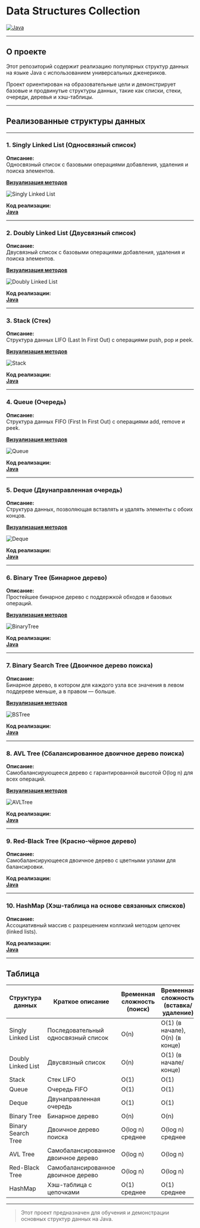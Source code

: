 # Data Structures Collection
[![Java](https://img.shields.io/badge/language-Java-red)](https://www.oracle.com/java/)

---

## О проекте

Этот репозиторий содержит реализацию популярных структур данных на языке Java с использованием универсальных дженериков.

Проект ориентирован на образовательные цели и демонстрирует базовые и продвинутые структуры данных, такие как списки, стеки, очереди, деревья и хэш-таблицы.

---

## Реализованные структуры данных

---

### 1. Singly Linked List (Односвязный список)

**Описание:**  
Односвязный список с базовыми операциями добавления, удаления и поиска элементов.

[**Визуализация методов**](https://visualgo.net/en/list)

![Singly Linked List](assets/SinglyLinkedList.png)

**Код реализации:**  
[**Java**](src/Java/Structures/List/SinglyLinkedList.java)

---

### 2. Doubly Linked List (Двусвязный список)

**Описание:**  
Двусвязный список с базовыми операциями добавления, удаления и поиска элементов.

[**Визуализация методов**](https://visualgo.net/en/list)

![Doubly Linked List](assets/DoublyLinkedList.png)

**Код реализации:**  
[**Java**](src/Java/Structures/List/DoublyLinkedList.java)

---

### 3. Stack (Стек)

**Описание:**  
Структура данных LIFO (Last In First Out) с операциями push, pop и peek.

[**Визуализация методов**](https://visualgo.net/en/list)

![Stack](assets/Stack.png)

**Код реализации:**  
[**Java**](src/Java/Structures/Stack/LinkedStack.java)

---

### 4. Queue (Очередь)

**Описание:**  
Структура данных FIFO (First In First Out) с операциями add, remove и peek.

[**Визуализация методов**](https://visualgo.net/en/list)

![Queue](assets/Queue.png)

**Код реализации:**  
[**Java**](src/Java/Structures/Queue/LinkedQueue.java)

---

### 5. Deque (Двунаправленная очередь)

**Описание:**  
Структура данных, позволяющая вставлять и удалять элементы с обоих концов.

[**Визуализация методов**](https://visualgo.net/en/list)

![Deque](assets/Deque.png)

**Код реализации:**  
[**Java**](src/Java/Structures/Queue/LinkedDeque.java)

---

### 6. Binary Tree (Бинарное дерево)

**Описание:**  
Простейшее бинарное дерево с поддержкой обходов и базовых операций.

[**Визуализация методов**](https://visualgo.net/en/bst)

![BinaryTree](assets/BinaryTree.png)

**Код реализации:**  
[**Java**](src/Java/Structures/Tree/BinaryTree.java)

---

### 7. Binary Search Tree (Двоичное дерево поиска)

**Описание:**  
Бинарное дерево, в котором для каждого узла все значения в левом поддереве меньше, а в правом — больше.

[**Визуализация методов**](https://visualgo.net/en/bst)

![BSTree](assets/BSTree.png)

**Код реализации:**  
[**Java**](src/Java/Structures/Tree/BinarySearchTree.java)

---

### 8. AVL Tree (Сбалансированное двоичное дерево поиска)

**Описание:**  
Самобалансирующееся дерево с гарантированной высотой O(log n) для всех операций.

[**Визуализация методов**](https://visualgo.net/en/bst)

![AVLTree](assets/AVLTree.png)

**Код реализации:**  
[**Java**](src/Java/Structures/Tree/AVLTree.java)

---

### 9. Red-Black Tree (Красно-чёрное дерево)

**Описание:**  
Самобалансирующееся двоичное дерево с цветными узлами для балансировки.

**Код реализации:**  
[**Java**](src/Java/Structures/Tree/RedBlackTree.java)

---

### 10. HashMap (Хэш-таблица на основе связанных списков)

**Описание:**  
Ассоциативный массив с разрешением коллизий методом цепочек (linked lists).

**Код реализации:**  
[**Java**](src/Java/Structures/Map/HashMap.java)

---

## Таблица
| Структура данных    | Краткое описание                       | Временная сложность (поиск) | Временная сложность (вставка/удаление) |
|--------------------|--------------------------------------|-----------------------------|-----------------------------------------|
| Singly Linked List  | Последовательный односвязный список  | O(n)                        | O(1) (в начале), O(n) (в конце)          |
| Doubly Linked List  | Двусвязный список                    | O(n)                        | O(1) (в начале/конце)                     |
| Stack              | Стек LIFO                           | O(1)                        | O(1)                                     |
| Queue              | Очередь FIFO                        | O(1)                        | O(1)                                     |
| Deque              | Двунаправленная очередь             | O(1)                        | O(1)                                     |
| Binary Tree        | Бинарное дерево                     | O(n)                        | O(n)                                     |
| Binary Search Tree | Двоичное дерево поиска              | O(log n) среднее             | O(log n) среднее                         |
| AVL Tree           | Самобалансированное двоичное дерево | O(log n)                    | O(log n)                                |
| Red-Black Tree     | Самобалансированное двоичное дерево | O(log n)                    | O(log n)                                |
| HashMap            | Хэш-таблица с цепочками            | O(1) среднее                | O(1) среднее                            |

---

> Этот проект предназначен для обучения и демонстрации основных структур данных на Java.